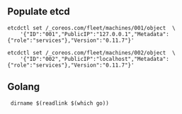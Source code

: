 ## Populate etcd
    
    etcdctl set /_coreos.com/fleet/machines/001/object  \
        '{"ID":"001","PublicIP":"127.0.0.1","Metadata":{"role":"services"},"Version":"0.11.7"}'
            
    etcdctl set /_coreos.com/fleet/machines/002/object  \
        '{"ID":"002","PublicIP":"localhost","Metadata":{"role":"services"},"Version":"0.11.7"}'
                    
                    
                    
## Golang

     dirname $(readlink $(which go))
     